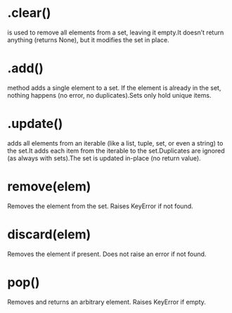 # .clear() 
 is used to remove all elements from a set, leaving it empty.It doesn’t return anything (returns None), but it modifies the set in place.

 # .add() 
 method adds a single element to a set.
 If the element is already in the set, nothing happens (no error, no duplicates).Sets only hold unique items.
 # .update()
  adds all elements from an iterable (like a list, tuple, set, or even a string) to the set.It adds each item from the iterable to the set.Duplicates are ignored (as always with sets).The set is updated in-place (no return value).

# remove(elem)	
Removes the element from the set. Raises KeyError if not found.
# discard(elem)
Removes the element if present. Does not raise an error if not found.
# pop()
Removes and returns an arbitrary element. Raises KeyError if empty.